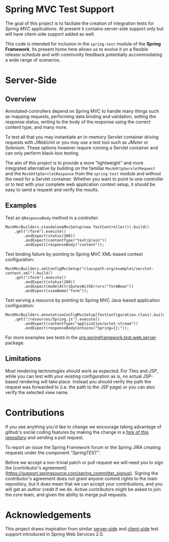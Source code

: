 
Spring MVC Test Support
=======================

The goal of this project is to faciliate the creation of integration tests for _Spring MVC_ applications. At present it contains server-side support only but will have client-side support added as well.

This code is intended for inclusion in the `spring-test` module of the __Spring Framework__. Its present home here allows us to evolve it on a flexible release schedule and with community feedback potentially accommodating a wide range of scenarios.

Server-Side
===========

Overview
--------
Annotated-controllers depend on Spring MVC to handle many things such as mapping requests, performing data binding and validation, setting the response status, writing to the body of the response using the correct content type, and many more.

To test all that you may instantiate an in-memory Servlet container driving requests with _JWebUnit_ or you may use a test tool such as _JMeter_ or _Selenium_. These options however require running a Servlet container and can only perform black-box testing.

The aim of this project is to provide a more "lightweight" and more integrated alternative by building on the familiar `MockHttpServletRequest` and the `MockHttpServletResponse` from the `spring-test` module and without the need for a Servlet container. Whether you want to point to one controller or to test with your complete web application context setup, it should be easy to send a request and verify the results.

Examples
--------

Test an `@ResponseBody` method in a controller:

    MockMvcBuilders.standaloneMvcSetup(new TestController()).build()
        .get("/form").execute()
            .andExpect(status(200))
            .andExpect(contentType("text/plain"))
	        .andExpect(responseBody("content"));

Test binding failure by pointing to Spring MVC XML-based context configuration:

    MockMvcBuilders.xmlConfigMvcSetup("classpath:org/examples/servlet-context.xml").build()
        .get("/form").execute()
            .andExpect(status(200))
            .andExpect(modelAttributesWithErrors("formBean"))
            .andExpect(viewName("form"));

Test serving a resource by pointing to Spring MVC Java-based application configuration:

    MockMvcBuilders.annotationConfigMvcSetup(TestConfiguration.class).build()
        .get("/resources/Spring.js").execute()
            .andExpect(contentType("application/octet-stream"))
            .andExpect(responseBodyContains("Spring={};"));

For more examples see tests in the [org.springframework.test.web.server](spring-test-mvc/tree/master/src/test/java/org/springframework/test/web/server) package.

Limitations
-----------

Most rendering technologies should work as expected. For _Tiles_ and _JSP_, while you can test with your existing configuration as is, no actual JSP-based rendering will take place. Instead you should verify the path the request was forwarded to (i.e. the path to the JSP page) or you can also verify the selected view name.

Contributions
=============

If you see anything you'd like to change we encourage taking advantage of github's social coding features by making the change in a [fork of this repository](http://help.github.com/forking/) and sending a pull request. 

To report an issue the Spring Framework forum or the Spring JIRA creating requests under the component _"SpringTEST"_.

Before we accept a non-trivial patch or pull request we will need you to sign the [contributor's agreement] (https://support.springsource.com/spring_committer_signup). Signing the contributor's agreement does not grant anyone commit rights to the main repository, but it does mean that we can accept your contributions, and you will get an author credit if we do. Active contributors might be asked to join the core team, and given the ability to merge pull requests.

Acknowledgements
================

This project draws inspiration from similar [server-side](http://static.springsource.org/spring-ws/sites/2.0/reference/html/server.html#d4e1487) and [client-side](http://static.springsource.org/spring-ws/sites/2.0/reference/html/client.html#d4e1860) test support introduced in Spring Web Services 2.0.

